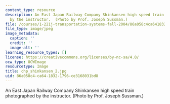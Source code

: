 ```yaml
---
content_type: resource
description: An East Japan Railway Company Shinkansen high speed train photographed
  by the instructor.  (Photo by Prof. Joseph Sussman.)
file: /courses/1-221j-transportation-systems-fall-2004/86a058c4ca6418321796ce3168031bd8_chp_shinkansen_2.jpg
file_type: image/jpeg
image_metadata:
  caption: ''
  credit: ''
  image-alt: ''
learning_resource_types: []
license: https://creativecommons.org/licenses/by-nc-sa/4.0/
ocw_type: OCWImage
resourcetype: Image
title: chp_shinkansen_2.jpg
uid: 86a058c4-ca64-1832-1796-ce3168031bd8
---
```

An East Japan Railway Company Shinkansen high speed train photographed by the instructor.  (Photo by Prof. Joseph Sussman.)